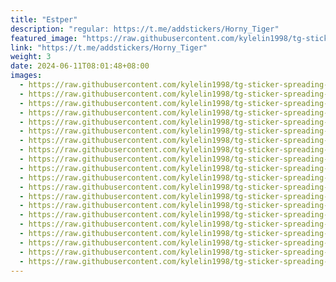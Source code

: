 ```yaml
---
title: "Estper"
description: "regular: https://t.me/addstickers/Horny_Tiger"
featured_image: "https://raw.githubusercontent.com/kylelin1998/tg-sticker-spreading-worldwide-images/main/img/e4a7a2ed-5238-4e58-a25a-f0ab0a60bd89.jpg"
link: "https://t.me/addstickers/Horny_Tiger"
weight: 3
date: 2024-06-11T08:01:48+08:00
images:
  - https://raw.githubusercontent.com/kylelin1998/tg-sticker-spreading-worldwide-images/main/img/e4a7a2ed-5238-4e58-a25a-f0ab0a60bd89.jpg
  - https://raw.githubusercontent.com/kylelin1998/tg-sticker-spreading-worldwide-images/main/img/339d06ce-593d-4a34-8da4-0f8d2a75e62b.jpg
  - https://raw.githubusercontent.com/kylelin1998/tg-sticker-spreading-worldwide-images/main/img/75f38dbc-bb1a-42bb-8b79-2e7522b9e779.jpg
  - https://raw.githubusercontent.com/kylelin1998/tg-sticker-spreading-worldwide-images/main/img/891f4c95-c722-46ca-b57c-9d7d18e61323.jpg
  - https://raw.githubusercontent.com/kylelin1998/tg-sticker-spreading-worldwide-images/main/img/5b5894f3-2d1e-4f28-aeb6-8bc76b94c1bc.jpg
  - https://raw.githubusercontent.com/kylelin1998/tg-sticker-spreading-worldwide-images/main/img/7d36e654-d780-4764-b0a8-655aaad3885c.jpg
  - https://raw.githubusercontent.com/kylelin1998/tg-sticker-spreading-worldwide-images/main/img/2bb03ec1-2eef-4196-8a50-f6e950b1291c.jpg
  - https://raw.githubusercontent.com/kylelin1998/tg-sticker-spreading-worldwide-images/main/img/666d5829-d111-4328-9e48-a814f72384c7.jpg
  - https://raw.githubusercontent.com/kylelin1998/tg-sticker-spreading-worldwide-images/main/img/01312831-2548-46d1-aa92-9ea30f8fc3ba.jpg
  - https://raw.githubusercontent.com/kylelin1998/tg-sticker-spreading-worldwide-images/main/img/6a721a62-4598-4e55-ba01-783fe308069d.jpg
  - https://raw.githubusercontent.com/kylelin1998/tg-sticker-spreading-worldwide-images/main/img/b2bd8768-a765-447b-a214-20617dc8e2fa.jpg
  - https://raw.githubusercontent.com/kylelin1998/tg-sticker-spreading-worldwide-images/main/img/c07f68e8-1112-4661-a1ce-5115a1632a51.jpg
  - https://raw.githubusercontent.com/kylelin1998/tg-sticker-spreading-worldwide-images/main/img/5575a352-cd7e-4a21-a649-e4be3fbb859a.jpg
  - https://raw.githubusercontent.com/kylelin1998/tg-sticker-spreading-worldwide-images/main/img/7da312db-8dee-42c4-8d2d-6e2c96656eea.jpg
  - https://raw.githubusercontent.com/kylelin1998/tg-sticker-spreading-worldwide-images/main/img/f7957238-d935-4d9d-9f83-7386707559bb.jpg
  - https://raw.githubusercontent.com/kylelin1998/tg-sticker-spreading-worldwide-images/main/img/a0ed2293-12ac-4dae-94c3-71fa6e765813.jpg
  - https://raw.githubusercontent.com/kylelin1998/tg-sticker-spreading-worldwide-images/main/img/9a142673-15e9-40a9-9b73-fa9c78148d5e.jpg
  - https://raw.githubusercontent.com/kylelin1998/tg-sticker-spreading-worldwide-images/main/img/adfd3e43-b4ce-4b5f-ad89-e5f93d178684.jpg
  - https://raw.githubusercontent.com/kylelin1998/tg-sticker-spreading-worldwide-images/main/img/e8fb8e8d-fd47-406c-99f2-103195149d9a.jpg
  - https://raw.githubusercontent.com/kylelin1998/tg-sticker-spreading-worldwide-images/main/img/b9d64917-34d6-42e4-b797-a169dfed5f9d.jpg
---
```

